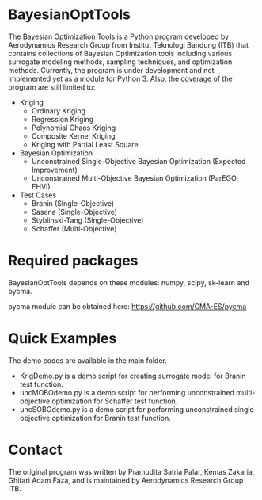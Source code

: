 # BayesianOptTools
The Bayesian Optimization Tools is a Python program developed by Aerodynamics Research Group from Institut Teknologi Bandung (ITB) that contains collections of Bayesian Optimization tools including various surrogate modeling methods, sampling techniques, and optimization methods.
Currently, the program is under development and not implemented yet as a module for Python 3. Also, the coverage of the program are still limited to:

* Kriging
  * Ordinary Kriging
  * Regression Kriging
  * Polynomial Chaos Kriging
  * Composite Kernel Kriging
  * Kriging with Partial Least Square
* Bayesian Optimization
  * Unconstrained Single-Objective Bayesian Optimization (Expected Improvement)
  * Unconstrained Multi-Objective Bayesian Optimization (ParEGO, EHVI)
* Test Cases
  * Branin (Single-Objective)
  * Sasena (Single-Objective)
  * Styblinski-Tang (Single-Objective)
  * Schaffer (Multi-Objective)
  
# Required packages
BayesianOptTools depends on these modules: numpy, scipy, sk-learn and pycma.

pycma module can be obtained here: https://github.com/CMA-ES/pycma

# Quick Examples
The demo codes are available in the main folder. 
* KrigDemo.py is a demo script for creating surrogate model for Branin test function.
* uncMOBOdemo.py is a demo script for performing unconstrained multi-objective optimization for Schaffer test function.
* uncSOBOdemo.py is a demo script for performing unconstrained single objective optimization for Branin test function.

# Contact
The original program was written by Pramudita Satria Palar, Kemas Zakaria, Ghifari Adam Faza, and is maintained by Aerodynamics Research Group ITB. 
